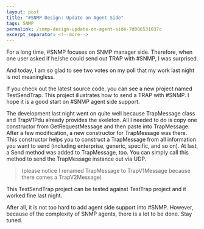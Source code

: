 ```yaml
---
layout: post
title: "#SNMP Design: Update on Agent Side"
tags: SNMP
permalink: /snmp-design-update-on-agent-side-7d086531037c
excerpt_separator: <!--more-->
---
```

For a long time, #SNMP focuses on SNMP manager side. Therefore, when one user asked if he/she could send out TRAP with #SNMP, I was surprised.

And today, I am so glad to see two votes on my poll that my work last night is not meaningless.
<!--more-->

If you check out the latest source code, you can see a new project named TestSendTrap. This project illustrates how to send a TRAP with #SNMP. I hope it is a good start on #SNMP agent side support.

The development last night went on quite well because TrapMessage class and TrapV1Pdu already provides the skeleton. All I needed to do is copy one constructor from GetRequestMessage and then paste into TrapMessage. After a few modification, a new constructor for TrapMessage was there. This constructor helps you to construct a TrapMessage from all information you want to send (including enterprise, generic, specific, and so on). At last, a Send method was added to TrapMessage, too. You can simply call this method to send the TrapMessage instance out via UDP.

> (please notice I renamed TrapMessage to TrapV1Message because there comes a TrapV2Message)

This TestSendTrap project can be tested against TestTrap project and it worked fine last night.

After all, it is not too hard to add agent side support into #SNMP. However, because of the complexity of SNMP agents, there is a lot to be done. Stay tuned.

